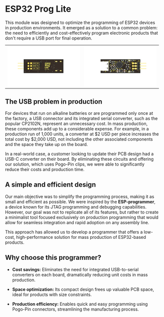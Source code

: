 # ESP32 Prog Lite

This module was designed to optimize the programming of ESP32 devices in production environments. It emerged as a solution to a common problem: the need to efficiently and cost-effectively program electronic products that don't require a USB port for final operation.

|             |                 |
|:------------:|:----------------:|
| ![](doc/ESP_32_Programer-1.png)         |![](doc/ESP_32_Programer-0.png)|



## The USB problem in production

For devices that run on alkaline batteries or are programmed only once at the factory, a USB connector and its integrated serial converter, such as the popular CP2102N, represent an unnecessary cost. In mass production, these components add up to a considerable expense. For example, in a production run of 1,000 units, a converter at $2 USD per piece increases the total cost by $2,000 USD, not including the other associated components and the space they take up on the board.

In a real-world case, a customer looking to update their PCB design had a USB-C converter on their board. By eliminating these circuits and offering our solution, which uses Pogo-Pin clips, we were able to significantly reduce their costs and production time.

## A simple and efficient design

Our main objective was to simplify the programming process, making it as small and efficient as possible. We were inspired by the **ESP-programmer**, a device known for its JTAG programming and debugging capabilities. However, our goal was not to replicate all of its features, but rather to create a minimalist tool focused exclusively on production programming that would allow for seamless integration and rapid adoption on any assembly line.

This approach has allowed us to develop a programmer that offers a low-cost, high-performance solution for mass production of ESP32-based products.

## Why choose this programmer?

* **Cost savings:** Eliminates the need for integrated USB-to-serial converters on each board, dramatically reducing unit costs in mass production.

* **Space optimization:** Its compact design frees up valuable PCB space, ideal for products with size constraints.

* **Production efficiency:** Enables quick and easy programming using Pogo-Pin connectors, streamlining the manufacturing process.


